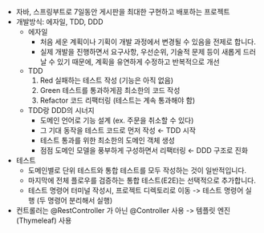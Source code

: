 - 자바, 스프링부트로 7일동안 게시판을 최대한 구현하고 배포하는 프로젝트
- 개발방식: 에자일, TDD, DDD
  - 에자일
    - 처음 세운 계획이나 기획이 개발 과정에서 변경될 수 있음을 전제로 합니다.
    - 실제 개발을 진행하면서 요구사항, 우선순위, 기술적 문제 등이 새롭게 드러날 수 있기 때문에, 계획을 유연하게 수정하고 반복적으로 개선
  - TDD
    1. Red	실패하는 테스트 작성 (기능은 아직 없음)
    2. Green	테스트를 통과하게끔 최소한의 코드 작성
    3. Refactor	코드 리팩터링 (테스트는 계속 통과해야 함)
  - TDD랑 DDD의 시너지
    - 도메인 언어로 기능 설계 (ex. 주문을 취소할 수 있다)
    - 그 기대 동작을 테스트 코드로 먼저 작성 ← TDD 시작 
    - 테스트 통과를 위한 최소한의 도메인 객체 생성 
    - 점점 도메인 모델을 풍부하게 구성하면서 리팩터링 ← DDD 구조로 진화
- 테스트
  - 도메인별로 단위 테스트와 통합 테스트를 모두 작성하는 것이 일반적입니다.
  - 마지막에 전체 플로우를 검증하는 통합 테스트(E2E)는 선택적으로 추가합니다.
  - 테스트 명령어 터미널 작성시, 프로젝트 디렉토리로 이동 -> 테스트 명령어 실행 (두 명령어 분리해서 실행)
- 컨트롤러는 @RestController 가 아닌 @Controller 사용 -> 템플릿 엔진(Thymeleaf) 사용